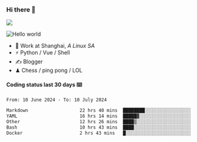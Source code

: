 ### Hi there 👋
![](https://komarev.com/ghpvc/?username=Xuhandsome)


<img src="https://github-readme-stats.vercel.app/api?username=XuHandsome&show_icons=true&theme=merko" alt="Hello world">

<br/>

- 🍻  Work at Shanghai, _A Linux SA_
- ⚡  Python / Vue / Shell
- ✍️  Blogger
- ♟  Chess / ping pong / LOL

#### Coding status last 30 days ⌨️

<!--START_SECTION:waka-->

```txt
From: 10 June 2024 - To: 10 July 2024

Markdown                   22 hrs 40 mins  ████████░░░░░░░░░░░░░░░░░   32.51 %
YAML                       16 hrs 14 mins  █████▓░░░░░░░░░░░░░░░░░░░   23.29 %
Other                      12 hrs 26 mins  ████▒░░░░░░░░░░░░░░░░░░░░   17.84 %
Bash                       10 hrs 43 mins  ████░░░░░░░░░░░░░░░░░░░░░   15.38 %
Docker                     2 hrs 43 mins   █░░░░░░░░░░░░░░░░░░░░░░░░   03.92 %
```

<!--END_SECTION:waka-->
